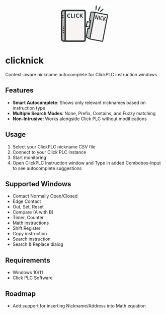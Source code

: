 <p align="center">
  <img src="assets/clicknick_logo.png" alt="ClickNick Logo" width="150"/>
</p>

# clicknick

Context-aware nickname autocomplete for ClickPLC instruction windows.

## Features

- **Smart Autocomplete**: Shows only relevant nicknames based on instruction type
- **Multiple Search Modes**: None, Prefix, Contains, and Fuzzy matching
- **Non-Intrusive**: Works alongside Click PLC without modifications

## Usage

1. Select your ClickPLC nickname CSV file
2. Connect to your Click PLC instance
3. Start monitoring
4. Open ClickPLC Instruction window and Type in added Combobox-Input to see autocomplete suggestions

## Supported Windows

- Contact Normally Open/Closed
- Edge Contact
- Out, Set, Reset
- Compare (A with B)
- Timer, Counter
- Math instructions
- Shift Register
- Copy instruction
- Search instruction
- Search & Replace dialog

## Requirements

- Windows 10/11
- Click PLC Software

## Roadmap

- Add support for inserting Nickname/Address into Math equation
